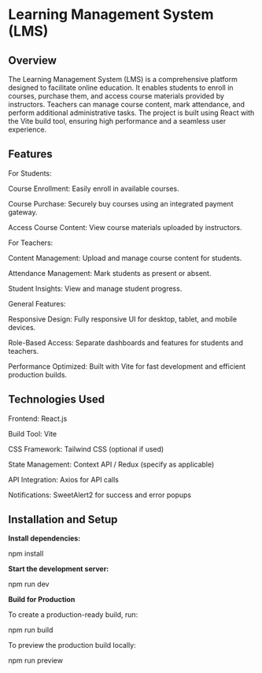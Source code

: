 # Learning Management System (LMS)

## Overview

The Learning Management System (LMS) is a comprehensive platform designed to facilitate online education. It enables students to enroll in courses, purchase them, and access course materials provided by instructors. Teachers can manage course content, mark attendance, and perform additional administrative tasks. The project is built using React with the Vite build tool, ensuring high performance and a seamless user experience.

## Features

For Students:

Course Enrollment: Easily enroll in available courses.

Course Purchase: Securely buy courses using an integrated payment gateway.

Access Course Content: View course materials uploaded by instructors.

For Teachers:

Content Management: Upload and manage course content for students.

Attendance Management: Mark students as present or absent.

Student Insights: View and manage student progress.

General Features:

Responsive Design: Fully responsive UI for desktop, tablet, and mobile devices.

Role-Based Access: Separate dashboards and features for students and teachers.

Performance Optimized: Built with Vite for fast development and efficient production builds.

## Technologies Used

Frontend: React.js

Build Tool: Vite

CSS Framework: Tailwind CSS (optional if used)

State Management: Context API / Redux (specify as applicable)

API Integration: Axios for API calls

Notifications: SweetAlert2 for success and error popups

## Installation and Setup

**Install dependencies:**

npm install

**Start the development server:**

npm run dev

**Build for Production**

To create a production-ready build, run:

npm run build

To preview the production build locally:

npm run preview
